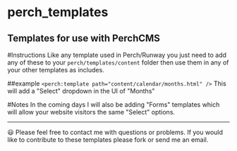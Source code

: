 # perch_templates
Templates for use with PerchCMS
--------------------

#Instructions
Like any template used in Perch/Runway you just need to add any of these to your `perch/templates/content` folder then use them in any of your other templates as includes.

##example
`<perch:template path="content/calendar/months.html" />`
This will add a "Select" dropdown in the UI of "Months"

#Notes
In the coming days I will also be adding "Forms" templates which will allow your website visitors the same "Select" options.

--------------
:smiley: Please feel free to contact me with questions or problems. If you would like to contribute to these templates please fork or send me an email.
